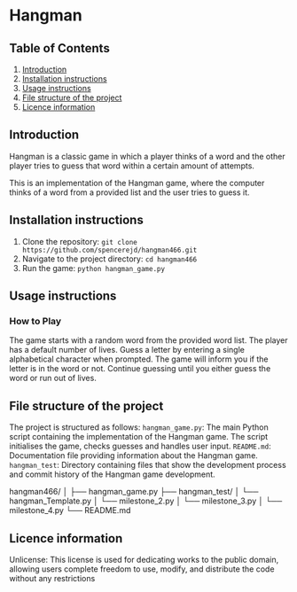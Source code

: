 # Hangman

## Table of Contents
1. [Introduction](#introduction)
2. [Installation instructions](#installation-instructions)
3. [Usage instructions](#usage-instructions)
4. [File structure of the project](#file-structure-of-the-project)
5. [Licence information](#licence-information)

## Introduction
Hangman is a classic game in which a player thinks of a word and the other player tries to guess that word within a certain amount of attempts.

This is an implementation of the Hangman game, where the computer thinks of a word from a provided list and the user tries to guess it. 

## Installation instructions
1. Clone the repository:
`git clone https://github.com/spencerejd/hangman466.git`
2. Navigate to the project directory:
`cd hangman466`
3. Run the game:
`python hangman_game.py`


## Usage instructions
### How to Play
The game starts with a random word from the provided word list.
The player has a default number of lives.
Guess a letter by entering a single alphabetical character when prompted.
The game will inform you if the letter is in the word or not.
Continue guessing until you either guess the word or run out of lives.

## File structure of the project
The project is structured as follows:
`hangman_game.py`: The main Python script containing the implementation of the Hangman game. The script initialises the game, checks guesses and handles user input.
`README.md`: Documentation file providing information about the Hangman game.
`hangman_test`: Directory containing files that show the development process and commit history of the Hangman game development.

hangman466/
│
├── hangman_game.py
├── hangman_test/
│   └── hangman_Template.py
│   └── milestone_2.py
│   └── milestone_3.py
│   └── milestone_4.py
└── README.md



## Licence information
Unlicense: This license is used for dedicating works to the public domain, allowing users complete freedom to use, modify, and distribute the code without any restrictions